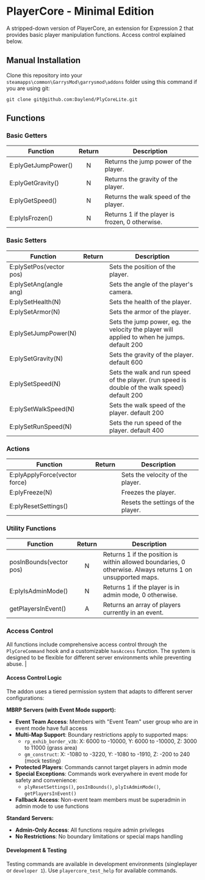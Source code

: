 # PlayerCore - Minimal Edition

A stripped-down version of PlayerCore, an extension for Expression 2 that provides basic player manipulation functions. Access control explained below.

## Manual Installation

Clone this repository into your `steamapps\common\GarrysMod\garrysmod\addons` folder using this command if you are using git:

    git clone git@github.com:Daylend/PlyCoreLite.git

## Functions

### Basic Getters
| Function                          | Return | Description                                                                                    |
|-----------------------------------|:------:|------------------------------------------------------------------------------------------------|
| E:plyGetJumpPower()               | N      | Returns the jump power of the player.                                                          |
| E:plyGetGravity()                 | N      | Returns the gravity of the player.                                                             |
| E:plyGetSpeed()                   | N      | Returns the walk speed of the player.                                                          |
| E:plyIsFrozen()                   | N      | Returns 1 if the player is frozen, 0 otherwise.                                                |

### Basic Setters
| Function                          | Return | Description                                                                                    |
|-----------------------------------|:------:|------------------------------------------------------------------------------------------------|
| E:plySetPos(vector pos)           |        | Sets the position of the player.                                                               |
| E:plySetAng(angle ang)            |        | Sets the angle of the player's camera.                                                         |
| E:plySetHealth(N)                 |        | Sets the health of the player.                                                                 |
| E:plySetArmor(N)                  |        | Sets the armor of the player.                                                                  |
| E:plySetJumpPower(N)              |        | Sets the jump power, eg. the velocity the player will applied to when he jumps. default 200    |
| E:plySetGravity(N)                |        | Sets the gravity of the player. default 600                                                    |
| E:plySetSpeed(N)                  |        | Sets the walk and run speed of the player. (run speed is double of the walk speed) default 200 |
| E:plySetWalkSpeed(N)              |        | Sets the walk speed of the player. default 200                                                 |
| E:plySetRunSpeed(N)               |        | Sets the run speed of the player. default 400                                                  |

### Actions
| Function                          | Return | Description                                                                                    |
|-----------------------------------|:------:|------------------------------------------------------------------------------------------------|
| E:plyApplyForce(vector force)     |        | Sets the velocity of the player.                                                               |
| E:plyFreeze(N)                    |        | Freezes the player.                                                                            |
| E:plyResetSettings()              |        | Resets the settings of the player.                                                             |

### Utility Functions
| Function                          | Return | Description                                                                                    |
|-----------------------------------|:------:|------------------------------------------------------------------------------------------------|
| posInBounds(vector pos)           | N      | Returns 1 if the position is within allowed boundaries, 0 otherwise. Always returns 1 on unsupported maps. |
| E:plyIsAdminMode()                | N      | Returns 1 if the player is in admin mode, 0 otherwise.                                        |
| getPlayersInEvent()               | A      | Returns an array of players currently in an event.                                            |

### Access Control

All functions include comprehensive access control through the `PlyCoreCommand` hook and a customizable `hasAccess` function. The system is designed to be flexible for different server environments while preventing abuse.                                 |

#### Access Control Logic

The addon uses a tiered permission system that adapts to different server configurations:

**MBRP Servers (with Event Mode support):**
- **Event Team Access**: Members with "Event Team" user group who are in event mode have full access
- **Multi-Map Support**: Boundary restrictions apply to supported maps:
  - `rp_exhib_border_v3b`: X: 6000 to -10000, Y: 6000 to -10000, Z: 3000 to 11000 (grass area)
  - `gm_construct`: X: -1080 to -3220, Y: -1080 to -1910, Z: -200 to 240 (mock testing)
- **Protected Players**: Commands cannot target players in admin mode
- **Special Exceptions**: Commands work everywhere in event mode for safety and convenience:
  - `plyResetSettings()`, `posInBounds()`, `plyIsAdminMode()`, `getPlayersInEvent()`
- **Fallback Access**: Non-event team members must be superadmin in admin mode to use functions

**Standard Servers:**
- **Admin-Only Access**: All functions require admin privileges
- **No Restrictions**: No boundary limitations or special maps handling

#### Development & Testing

Testing commands are available in development environments (singleplayer or `developer 1`). Use `playercore_test_help` for available commands.

[PlayerCore Workshop Page]: <https://steamcommunity.com/sharedfiles/filedetails/?id=216044582>
[Expression 2 Core Collection]: <https://steamcommunity.com/workshop/filedetails/?id=726399057>
[GitHub Page]: <https://github.com/sirpapate/playercore>